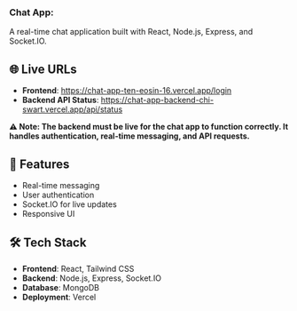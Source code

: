### Chat App:

A real-time chat application built with React, Node.js, Express, and Socket.IO.

## 🌐 Live URLs

- **Frontend**: https://chat-app-ten-eosin-16.vercel.app/login
- **Backend API Status**: https://chat-app-backend-chi-swart.vercel.app/api/status

**⚠️ Note: The backend must be live for the chat app to function correctly. It handles authentication, real-time messaging, and API requests.**

## 🚀 Features

- Real-time messaging
- User authentication
- Socket.IO for live updates
- Responsive UI

## 🛠 Tech Stack

- **Frontend**: React, Tailwind CSS
- **Backend**: Node.js, Express, Socket.IO
- **Database**: MongoDB  
- **Deployment**: Vercel

